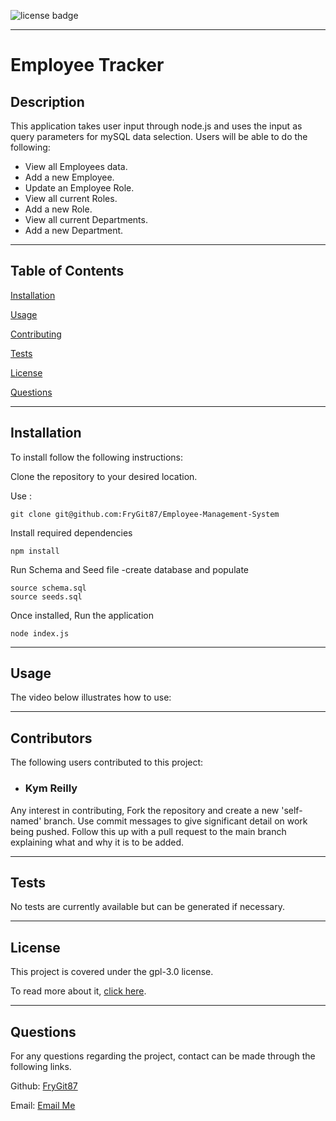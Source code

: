 ![license badge](https://img.shields.io/static/v1?label=license&message=gpl-3.0&color=Blue)

---

# Employee Tracker

## Description

This application takes user input through node.js and uses the input as query parameters for mySQL data selection. Users will be able to do the following:

- View all Employees data.
- Add a new Employee.
- Update an Employee Role.
- View all current Roles.
- Add a new Role.
- View all current Departments.
- Add a new Department.

---

## Table of Contents

[Installation](https://github.com/FryGit87/Employee-Management-System#installation)

[Usage](https://github.com/FryGit87/Employee-Management-System#usage)

[Contributing](https://github.com/FryGit87/Employee-Management-System#contributors)

[Tests](https://github.com/FryGit87/Employee-Management-System#tests)

[License](https://github.com/FryGit87/Employee-Management-System#license)

[Questions](https://github.com/FryGit87/Employee-Management-System#questions)

---

## Installation

To install follow the following instructions:

Clone the repository to your desired location.

Use :

```
git clone git@github.com:FryGit87/Employee-Management-System
```

Install required dependencies

```
npm install
```

Run Schema and Seed file -create database and populate

```
source schema.sql
source seeds.sql
```

Once installed, Run the application

```
node index.js
```

---

## Usage

The video below illustrates how to use:

---

## Contributors

The following users contributed to this project:

- ### Kym Reilly

Any interest in contributing, Fork the repository and create a new 'self-named' branch. Use commit messages to give significant detail on work being pushed. Follow this up with a pull request to the main branch explaining what and why it is to be added.

---

## Tests

No tests are currently available but can be generated if necessary.

---

## License

This project is covered under the gpl-3.0 license.

To read more about it, [click here](https://choosealicense.com/licenses/gpl-3.0).

---

## Questions

For any questions regarding the project, contact can be made through the following links.

Github: [FryGit87](https://github.com/FryGit87)

Email: [Email Me](kymreilly.87@gmail.com)
